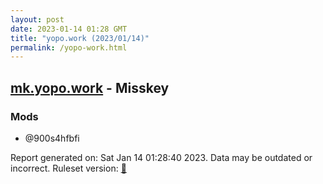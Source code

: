 ```yaml
---
layout: post
date: 2023-01-14 01:28 GMT
title: "yopo.work (2023/01/14)"
permalink: /yopo-work.html
---
```


## [mk.yopo.work](https://mk.yopo.work) - Misskey

### Mods
 * @900s4hfbfi

Report generated on: Sat Jan 14 01:28:40 2023. Data may be outdated or incorrect.
Ruleset version: [🧁](/version-cupcake)

